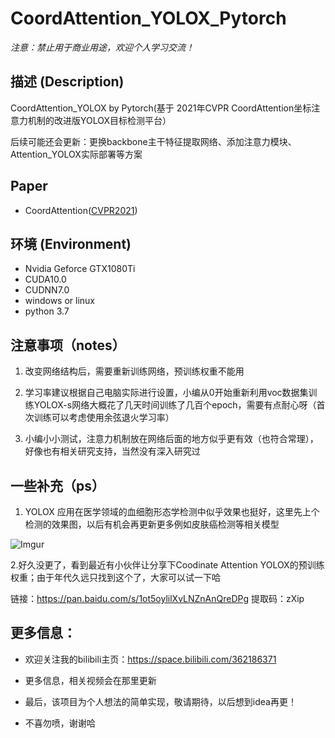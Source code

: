 # CoordAttention_YOLOX_Pytorch


*注意：禁止用于商业用途，欢迎个人学习交流！*


## 描述 (Description)

CoordAttention_YOLOX by Pytorch(基于 2021年CVPR CoordAttention坐标注意力机制的改进版YOLOX目标检测平台）

后续可能还会更新：更换backbone主干特征提取网络、添加注意力模块、Attention_YOLOX实际部署等方案



## Paper

* CoordAttention([CVPR2021](https://arxiv.org/abs/2103.02907))



## 环境 (Environment)

* Nvidia Geforce GTX1080Ti
* CUDA10.0
* CUDNN7.0
* windows or linux
* python 3.7


## 注意事项（notes）


1. 改变网络结构后，需要重新训练网络，预训练权重不能用

2. 学习率建议根据自己电脑实际进行设置，小编从0开始重新利用voc数据集训练YOLOX-s网络大概花了几天时间训练了几百个epoch，需要有点耐心呀（首次训练可以考虑使用余弦退火学习率）

3. 小编小小测试，注意力机制放在网络后面的地方似乎更有效（也符合常理），好像也有相关研究支持，当然没有深入研究过




## 一些补充（ps）

1. YOLOX 应用在医学领域的血细胞形态学检测中似乎效果也挺好，这里先上个检测的效果图，以后有机会再更新更多例如皮肤癌检测等相关模型

![Imgur](https://mmbiz.qpic.cn/mmbiz_png/QsUWqPChJWaE8j9S6lyjYd87V3BdPROIDgFYjDt09eD7x56KKbcozMOWZVN7A6Aib0lW4ytzf6ztEhgXzba9icNw/0?wx_fmt=png)


2.好久没更了，看到最近有小伙伴让分享下Coodinate Attention YOLOX的预训练权重；由于年代久远只找到这个了，大家可以试一下哈

链接：https://pan.baidu.com/s/1ot5oylilXvLNZnAnQreDPg  提取码：zXip 




## 更多信息：

* 欢迎关注我的bilibili主页：https://space.bilibili.com/362186371

* 更多信息，相关视频会在那里更新

* 最后，该项目为个人想法的简单实现，敬请期待，以后想到idea再更！

* 不喜勿喷，谢谢哈

